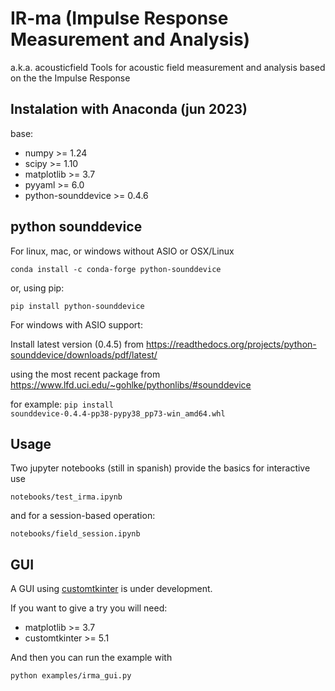 # IR-ma (Impulse Response Measurement and Analysis)
a.k.a. acousticfield
Tools for acoustic field measurement and analysis
based on the the Impulse Response

## Instalation with Anaconda (jun 2023)
base:
- numpy >= 1.24
- scipy >= 1.10
- matplotlib >= 3.7
- pyyaml >= 6.0
- python-sounddevice >= 0.4.6

## python sounddevice
For linux, mac, or windows without ASIO or OSX/Linux

`conda install -c conda-forge python-sounddevice`
 
or, using pip:

`pip install python-sounddevice`

For windows with ASIO support:

Install latest version (0.4.5) from
https://readthedocs.org/projects/python-sounddevice/downloads/pdf/latest/

using the most recent package from 
https://www.lfd.uci.edu/~gohlke/pythonlibs/#sounddevice

for example:
`pip install sounddevice‑0.4.4‑pp38‑pypy38_pp73‑win_amd64.whl`


## Usage

Two jupyter notebooks (still in spanish) provide the basics for interactive use

`notebooks/test_irma.ipynb`

and for a session-based operation:

`notebooks/field_session.ipynb`

## GUI

A GUI using [customtkinter](https://github.com/tomschimansky/customtkinter) is under development.

If you want to give a try you will need:

- matplotlib >= 3.7
- customtkinter >= 5.1

And then you can run the example with

`python examples/irma_gui.py`
